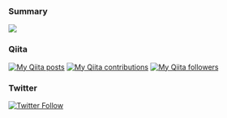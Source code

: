 ### Summary

<div><a href="https://github.com/anuraghazra/github-readme-stats">
  <img src="https://github-readme-stats.vercel.app/api?username=ryan5500&count_private=true&show_icons=true" />
</a></div>

### Qiita

<div>
<p><a href="http://qiita.com/ryan5500"><img src="https://qiita-badge.apiapi.app/s/ryan5500/posts.svg" alt="My Qiita posts"></a>
<a href="http://qiita.com/ryan5500"><img src="https://qiita-badge.apiapi.app/s/ryan5500/contributions.svg" alt="My Qiita contributions"></a>
<a href="http://qiita.com/ryan5500"><img src="https://qiita-badge.apiapi.app/s/ryan5500/followers.svg" alt="My Qiita followers"></a></p>
</div>

### Twitter

[![Twitter Follow](https://img.shields.io/twitter/follow/ryan5500.svg?style=social)](https://twitter.com/ryan5500) 
